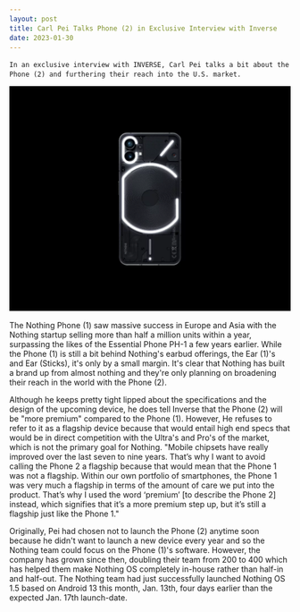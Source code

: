 ```yaml
---
layout: post
title: Carl Pei Talks Phone (2) in Exclusive Interview with Inverse
date: 2023-01-30
---
```


`In an exclusive interview with INVERSE, Carl Pei talks a bit about the Phone (2) and furthering their reach into the U.S. market.`

![Nothing Phone (1) in black with the Glyph Interface glowing.](/images/nothing-phone-1.webp)

The Nothing Phone (1) saw massive success in Europe and Asia with the Nothing startup selling more than half a million units within a year, surpassing the likes of the Essential Phone PH-1 a few years earlier. While the Phone (1) is still a bit behind Nothing's earbud offerings, the Ear (1)'s and Ear (Sticks), it's only by a small margin. It's clear that Nothing has built a brand up from almost nothing and they're only planning on broadening their reach in the world with the Phone (2). 

Although he keeps pretty tight lipped about the specifications and the design of the upcoming device, he does tell Inverse that the Phone (2) will be "more premium" compared to the Phone (1). However, He refuses to refer to it as a flagship device because that would entail high end specs that would be in direct competition with the Ultra's and Pro's of the market, which is not the primary goal for Nothing. "Mobile chipsets have really improved over the last seven to nine years. That’s why I want to avoid calling the Phone 2 a flagship because that would mean that the Phone 1 was not a flagship. Within our own portfolio of smartphones, the Phone 1 was very much a flagship in terms of the amount of care we put into the product. That’s why I used the word ‘premium’ [to describe the Phone 2] instead, which signifies that it’s a more premium step up, but it’s still a flagship just like the Phone 1."

Originally, Pei had chosen not to launch the Phone (2) anytime soon because he didn't want to launch a new device every year and so the Nothing team could focus on the Phone (1)'s software. However, the company has grown since then, doubling their team from 200 to 400 which has helped them make Nothing OS completely in-house rather than half-in and half-out. The Nothing team had just successfully launched Nothing OS 1.5 based on Android 13 this month, Jan. 13th, four days earlier than the expected Jan. 17th launch-date. 
